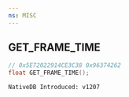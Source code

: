 ```yaml
---
ns: MISC
---
```

## GET_FRAME_TIME

```c
// 0x5E72022914CE3C38 0x96374262
float GET_FRAME_TIME();
```

```
NativeDB Introduced: v1207
```

